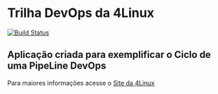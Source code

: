 # Trilha DevOps da 4Linux

<!-- Altere a Flag abaixo com sua URL do Travis -->
[![Build Status](https://travis-ci.org/gutosalles/DevOpsLab-HelloWorld.svg?branch=master)](https://travis-ci.org/gutosalles/DevOpsLab-HelloWorld)

## Aplicação criada para exemplificar o Ciclo de uma PipeLine DevOps


Para maiores informações acesse o [Site da 4Linux](https://www.4linux.com.br/cursos/devops)
